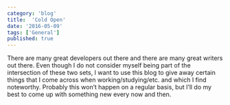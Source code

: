 ```yaml
---
category: 'blog'
title:  'Cold Open'
date: '2016-05-09'
tags: ['General']
published: true
---
```

There are many great developers out there and there are many great writers out
there. Even though I do not consider myself being part of the intersection of
these two sets, I want to use this blog to give away certain things that I come
across when working/studying/etc. and which I find noteworthy. Probably this
won’t happen on a regular basis, but I’ll do my best to come up with something
new every now and then.
